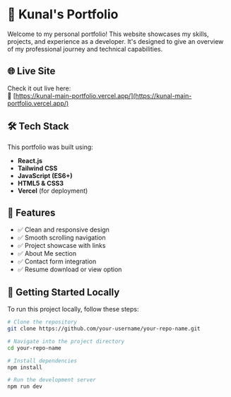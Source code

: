 # 💼 Kunal's Portfolio

Welcome to my personal portfolio! This website showcases my skills, projects, and experience as a developer. It's designed to give an overview of my professional journey and technical capabilities.

## 🌐 Live Site

Check it out live here:  
🔗 [https://kunal-main-portfolio.vercel.app/](https://kunal-main-portfolio.vercel.app/)

## 🛠️ Tech Stack

This portfolio was built using:

- **React.js**
- **Tailwind CSS**
- **JavaScript (ES6+)**
- **HTML5 & CSS3**
- **Vercel** (for deployment)

## 📁 Features

- ✅ Clean and responsive design
- ✅ Smooth scrolling navigation
- ✅ Project showcase with links
- ✅ About Me section
- ✅ Contact form integration
- ✅ Resume download or view option

## 🚀 Getting Started Locally

To run this project locally, follow these steps:

```bash
# Clone the repository
git clone https://github.com/your-username/your-repo-name.git

# Navigate into the project directory
cd your-repo-name

# Install dependencies
npm install

# Run the development server
npm run dev

